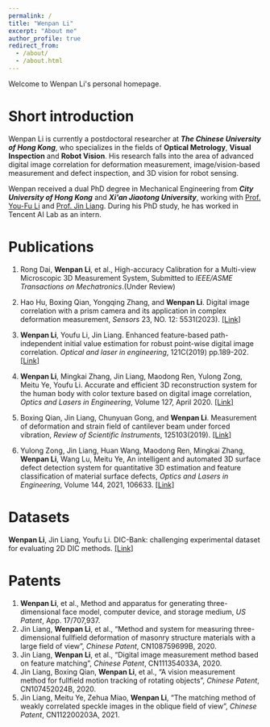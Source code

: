 ```yaml
---
permalink: /
title: "Wenpan Li"
excerpt: "About me"
author_profile: true
redirect_from: 
  - /about/
  - /about.html
---
```

Welcome to Wenpan Li's personal homepage. 

Short introduction
=
Wenpan Li is currently a postdoctoral researcher at ***The Chinese University of Hong Kong***, who specializes in the fields of **Optical Metrology**, **Visual Inspection** and **Robot Vision**. His research falls into the area of advanced digital image correlation for deformation measurement, image/vision-based measurement and defect inspection, and 3D vision for robot sensing.

Wenpan received a dual PhD degree in Mechanical Engineering from ***City University of Hong Kong*** and ***Xi'an Jiaotong University***, working with [Prof. You-Fu Li](https://www.cityu.edu.hk/mne/people/academic-staff/prof-li-you-fu) and [Prof. Jin Liang](https://gr.xjtu.edu.cn/en/web/liangjin/1).  During his PhD study, he has worked in Tencent AI Lab as an intern.

Publications
=
1. Rong Dai, **Wenpan Li**, et al., High-accuracy Calibration for a Multi-view Microscopic 3D Measurement System, Submitted to *IEEE/ASME Transactions on Mechatronics*.(Under Review)

2. Hao Hu, Boxing Qian, Yongqing Zhang, and **Wenpan Li**. Digital image correlation with a prism camera and its application in complex deformation measurement,   *Sensors* 23, NO. 12: 5531(2023). [[Link]](https://doi.org/10.3390/s23125531)
 
3. **Wenpan Li**, Youfu Li, Jin Liang. Enhanced feature-based path-independent initial value estimation for robust point-wise digital image correlation. *Optical and laser in engineering*, 121C(2019) pp.189-202. [[Link]](https://doi.org/10.1016/j.optlaseng.2019.04.016)
  
4. **Wenpan Li**, Mingkai Zhang, Jin Liang, Maodong Ren, Yulong Zong, Meitu Ye, Youfu Li. Accurate and efficient 3D reconstruction system for the human body with color texture based on digital image correlation, *Optics and Lasers in Engineering*, Volume 127, April 2020. [[Link]](https://doi.org/10.1016/j.optlaseng.2019.105946)
  
5. Boxing Qian, Jin Liang, Chunyuan Gong, and **Wenpan Li**. Measurement of deformation and strain field of cantilever beam under forced vibration, *Review of Scientific Instruments*, 125103(2019). [[Link]](https://doi.org/10.1063/1.5097155)
        
6. Yulong Zong, Jin Liang, Huan Wang, Maodong Ren, Mingkai Zhang, **Wenpan Li**, Wang Lu, Meitu Ye, An intelligent and automated 3D surface defect detection system for quantitative 3D estimation and feature classification of material surface defects, *Optics and Lasers in Engineering*, Volume 144, 2021, 106633. [[Link]](https://doi.org/10.1016/j.optlaseng.2021.106633)


Datasets
=
**Wenpan Li**, Jin Liang, Youfu Li. DIC-Bank: challenging experimental dataset for evaluating 2D DIC methods. [[Link]](https://zenodo.org/record/3734870#.Y7uN_HZByUk)


Patents
=
1. **Wenpan Li**, et al., Method and apparatus for generating three-dimensional face model, computer device, and storage medium, *US Patent*, App. 17/707,937.
2. Jin Liang, **Wenpan Li**, et al., “Method and system for measuring three-dimensional fullfield deformation of masonry structure materials with a large field of view”, *Chinese Patent*, CN108759699B, 2020.
3. Jin Liang, **Wenpan Li**, et al., “Digital image measurement method based on feature matching”, *Chinese Patent*, CN111354033A, 2020.
4. Jin Liang, Boxing Qian, **Wenpan Li**, et al., “A vision measurement method for fullfield motion tracking of rotating objects”, *Chinese Patent*, CN107452024B, 2020.
5. Jin Liang, Meitu Ye, Zehua Miao, **Wenpan Li**, “The matching method of weakly correlated speckle images in the oblique field of view”, *Chinese Patent*, CN112200203A, 2021.

